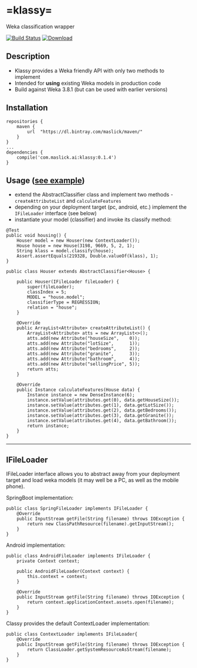 # =klassy=
Weka classification wrapper

[![Build Status](https://travis-ci.org/maslick/klassy.svg?branch=master)](https://travis-ci.org/maslick/klassy)
[ ![Download](https://api.bintray.com/packages/maslick/maven/klassy/images/download.svg?version=0.1) ](https://bintray.com/maslick/maven/klassy/0.1/link)


## Description
 * Klassy provides a Weka friendly API with only two methods to implement
 * Intended for **using** existing Weka models in production code
 * Build against Weka 3.8.1 (but can be used with earlier versions)

## Installation
```
repositories {
    maven {
        url  "https://dl.bintray.com/maslick/maven/"
    }
}
...
dependencies {    
    compile('com.maslick.ai:klassy:0.1.4')
}
```

## Usage ([see example](https://github.com/maslick/klassy/tree/master/src/test/java/com/maslick/ai/klassy))
* extend the AbstractClassifier class and implement two methods - ``createAttributeList`` and ``calculateFeatures``
* depending on your deployment target (pc, android, etc.) implement the ``IFileLoader`` interface (see below)
* instantiate your model (classifier) and invoke its classify method:

```
@Test
public void housing() {
    Houser model = new Houser(new ContextLoader());
    House house = new House(3198, 9669, 5, 2, 1);
    String klass = model.classify(house);
    Assert.assertEquals(219328, Double.valueOf(klass), 1);
}
```

```
public class Houser extends AbstractClassifier<House> {

    public Houser(IFileLoader fileLoader) {
        super(fileLoader);
        classIndex = 5;
        MODEL = "house.model";
        classifierType = REGRESSION;
        relation = "house";
    }

    @Override
    public ArrayList<Attribute> createAttributeList() {
        ArrayList<Attribute> atts = new ArrayList<>();
        atts.add(new Attribute("houseSize",    0));
        atts.add(new Attribute("lotSize",      1));
        atts.add(new Attribute("bedrooms",     2));
        atts.add(new Attribute("granite",      3));
        atts.add(new Attribute("bathroom",     4));
        atts.add(new Attribute("sellingPrice", 5));
        return atts;
    }

    @Override
    public Instance calculateFeatures(House data) {
        Instance instance = new DenseInstance(6);
        instance.setValue(attributes.get(0), data.getHouseSize());
        instance.setValue(attributes.get(1), data.getLotSize());
        instance.setValue(attributes.get(2), data.getBedrooms());
        instance.setValue(attributes.get(3), data.getGranite());
        instance.setValue(attributes.get(4), data.getBathroom());
        return instance;
    }
}
```

--------
## IFileLoader
IFileLoader interface allows you to abstract away from your deployment target and load weka models (it may well be a PC, as well as the mobile phone).

SpringBoot implementation:
```
public class SpringFileLoader implements IFileLoader {
    @Override
    public InputStream getFile(String filename) throws IOException {
        return new ClassPathResource(filename).getInputStream();
    }
}
```

Android implementation:
```
public class AndroidFileLoader implements IFileLoader {
    private Context context;
    
    public AndroidFileLoader(Context context) {
        this.context = context;
    }

    @Override
    public InputStream getFile(String filename) throws IOException {
        return context.applicationContext.assets.open(filename);
    }
}
```

Classy provides the default ContextLoader implementation:
```
public class ContextLoader implements IFileLoader{
    @Override
    public InputStream getFile(String filename) throws IOException {
        return ClassLoader.getSystemResourceAsStream(filename);
    }
}
```
